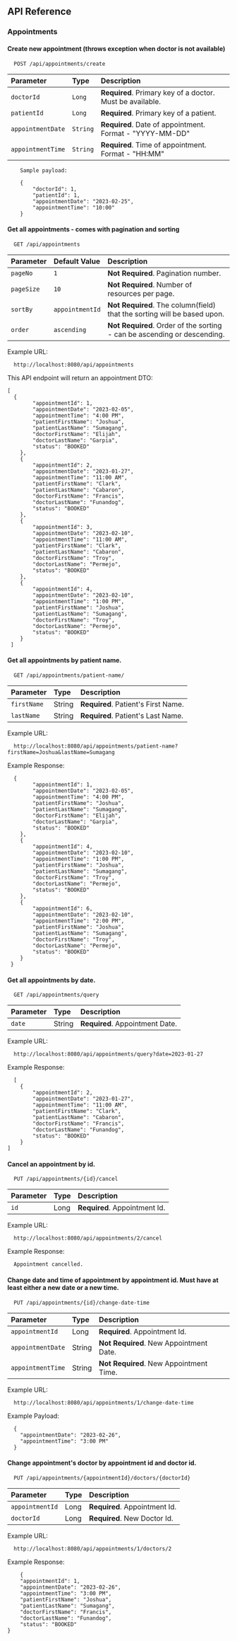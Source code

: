 
## API Reference

<h3>Appointments</h3>

#### Create new appointment (throws exception when doctor is not available)

```http
  POST /api/appointments/create
```

| Parameter | Type     | Description                |
| :-------- | :------- | :------------------------- |
| `doctorId` | `Long` | **Required**. Primary key of a doctor. Must be available. |
| `patientId` | `Long` | **Required**. Primary key of a patient. |
| `appointmentDate` | `String` | **Required**. Date of appointment. Format - "YYYY-MM-DD" |
| `appointmentTime` | `String` | **Required**. Time of appointment. Format - "HH:MM" |

```
    Sample payload:

    {
        "doctorId": 1,
        "patientId": 1,
        "appointmentDate": "2023-02-25",
        "appointmentTime": "10:00"
    }
```



#### Get all appointments - comes with pagination and sorting

```http
  GET /api/appointments
```

| Parameter | Default Value     | Description                |
| :-------- | :------- | :------------------------- |
| `pageNo` | `1` | **Not Required**. Pagination number. |
| `pageSize` | `10` | **Not Required**. Number of resources per page. |
| `sortBy` | `appointmentId` | **Not Required**. The column(field) that the sorting will be  based upon. |
| `order` | `ascending` | **Not Required**. Order of the sorting - can be ascending or descending. |

Example URL:
```
  http://localhost:8080/api/appointments
```

This API endpoint will return an appointment DTO:

```
[
  {
        "appointmentId": 1,
        "appointmentDate": "2023-02-05",
        "appointmentTime": "4:00 PM",
        "patientFirstName": "Joshua",
        "patientLastName": "Sumagang",
        "doctorFirstName": "Elijah",
        "doctorLastName": "Garpia",
        "status": "BOOKED"
    },
    {
        "appointmentId": 2,
        "appointmentDate": "2023-01-27",
        "appointmentTime": "11:00 AM",
        "patientFirstName": "Clark",
        "patientLastName": "Cabaron",
        "doctorFirstName": "Francis",
        "doctorLastName": "Funandog",
        "status": "BOOKED"
    },
    {
        "appointmentId": 3,
        "appointmentDate": "2023-02-10",
        "appointmentTime": "11:00 AM",
        "patientFirstName": "Clark",
        "patientLastName": "Cabaron",
        "doctorFirstName": "Troy",
        "doctorLastName": "Permejo",
        "status": "BOOKED"
    },
    {
        "appointmentId": 4,
        "appointmentDate": "2023-02-10",
        "appointmentTime": "1:00 PM",
        "patientFirstName": "Joshua",
        "patientLastName": "Sumagang",
        "doctorFirstName": "Troy",
        "doctorLastName": "Permejo",
        "status": "BOOKED"
    }
 ]
```

#### Get all appointments by patient name.

```http
  GET /api/appointments/patient-name/
```

| Parameter | Type     | Description                |
| :-------- | :------- | :------------------------- |
| `firstName` | String | **Required**. Patient's First Name. |
| `lastName` | String | **Required**. Patient's Last Name. |

Example URL:
```
  http://localhost:8080/api/appointments/patient-name?firstName=Joshua&lastName=Sumagang
```
Example Response:
```
  {
        "appointmentId": 1,
        "appointmentDate": "2023-02-05",
        "appointmentTime": "4:00 PM",
        "patientFirstName": "Joshua",
        "patientLastName": "Sumagang",
        "doctorFirstName": "Elijah",
        "doctorLastName": "Garpia",
        "status": "BOOKED"
    },
    {
        "appointmentId": 4,
        "appointmentDate": "2023-02-10",
        "appointmentTime": "1:00 PM",
        "patientFirstName": "Joshua",
        "patientLastName": "Sumagang",
        "doctorFirstName": "Troy",
        "doctorLastName": "Permejo",
        "status": "BOOKED"
    },
    {
        "appointmentId": 6,
        "appointmentDate": "2023-02-10",
        "appointmentTime": "2:00 PM",
        "patientFirstName": "Joshua",
        "patientLastName": "Sumagang",
        "doctorFirstName": "Troy",
        "doctorLastName": "Permejo",
        "status": "BOOKED"
    }
 }
```

#### Get all appointments by date.

```http
  GET /api/appointments/query
```

| Parameter | Type     | Description                |
| :-------- | :------- | :------------------------- |
| `date` | String | **Required**. Appointment Date. |

Example URL:
```
  http://localhost:8080/api/appointments/query?date=2023-01-27
```
Example Response:
```
  [
    {
        "appointmentId": 2,
        "appointmentDate": "2023-01-27",
        "appointmentTime": "11:00 AM",
        "patientFirstName": "Clark",
        "patientLastName": "Cabaron",
        "doctorFirstName": "Francis",
        "doctorLastName": "Funandog",
        "status": "BOOKED"
    }
]
```
#### Cancel an appointment by id.

```http
  PUT /api/appointments/{id}/cancel
```

| Parameter | Type     | Description                |
| :-------- | :------- | :------------------------- |
| `id` | Long | **Required**. Appointment Id. |

Example URL:
```
  http://localhost:8080/api/appointments/2/cancel
```
Example Response:
```
  Appointment cancelled.
```

#### Change date and time of appointment by appointment id. Must have at least either a new date or a new time.

```http
  PUT /api/appointments/{id}/change-date-time
```

| Parameter | Type     | Description                |
| :-------- | :------- | :------------------------- |
| `appointmentId` | Long | **Required**. Appointment Id. |
| `appointmentDate` | String | **Not Required**. New Appointment Date. |
| `appointmentTime` | String | **Not Required**. New Appointment Time. |

Example URL:
```
  http://localhost:8080/api/appointments/1/change-date-time
```
Example Payload:
```
  {
    "appointmentDate": "2023-02-26",
    "appointmentTime": "3:00 PM"
  }
```
#### Change appointment's doctor by appointment id and doctor id.

```http
  PUT /api/appointments/{appointmentId}/doctors/{doctorId}
```

| Parameter | Type     | Description                |
| :-------- | :------- | :------------------------- |
| `appointmentId` | Long | **Required**. Appointment Id. |
| `doctorId` | Long | **Required**. New Doctor Id. |

Example URL:
```
  http://localhost:8080/api/appointments/1/doctors/2
```
Example Response:
```
    {
    "appointmentId": 1,
    "appointmentDate": "2023-02-26",
    "appointmentTime": "3:00 PM",
    "patientFirstName": "Joshua",
    "patientLastName": "Sumagang",
    "doctorFirstName": "Francis",
    "doctorLastName": "Funandog",
    "status": "BOOKED"
}
```
